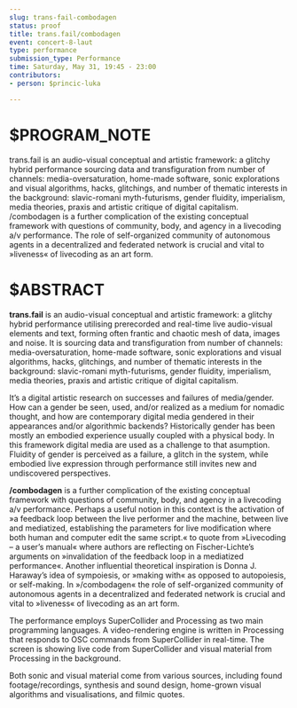 ```yaml
---
slug: trans-fail-combodagen
status: proof
title: trans.fail/combodagen
event: concert-8-laut
type: performance
submission_type: Performance
time: Saturday, May 31, 19:45 - 23:00
contributors:
- person: $princic-luka

---
```


# $PROGRAM_NOTE

trans.fail is an audio-visual conceptual and artistic framework: a glitchy
hybrid performance sourcing data and transfiguration from number of
channels: media-oversaturation, home-made software, sonic explorations
and visual algorithms, hacks, glitchings, and number of thematic interests
in the background: slavic-romani myth-futurisms, gender fluidity,
imperialism, media theories, praxis and artistic critique of digital
capitalism. /combodagen is a further complication of the existing
conceptual framework with questions of community, body, and agency in a
livecoding a/v performance. The role of self-organized community of
autonomous agents in a decentralized and federated network is crucial and
vital to »liveness« of livecoding as an art form.

# $ABSTRACT

**trans.fail** is an audio-visual conceptual and artistic framework: a glitchy
hybrid performance utilising prerecorded and real-time live audio-visual
elements and text, forming often frantic and chaotic mesh of data, images
and noise. It is sourcing data and transfiguration from number of channels:
media-oversaturation, home-made software, sonic explorations and visual
algorithms, hacks, glitchings, and number of thematic interests in the
background: slavic-romani myth-futurisms, gender fluidity, imperialism,
media theories, praxis and artistic critique of digital capitalism.

It’s a digital artistic research on successes and failures of media/gender.
How can a gender be seen, used, and/or realized as a medium for nomadic
thought, and how are contemporary digital media gendered in their
appearances and/or algorithmic backends? Historically gender has been
mostly an embodied experience usually coupled with a physical body. In this
framework digital media are used as a challenge to that asumption. Fluidity
of gender is perceived as a failure, a glitch in the system, while embodied
live expression through performance still invites new and undiscovered
perspectives.

**/combodagen** is a further complication of the existing conceptual
framework with questions of community, body, and agency in a livecoding
a/v performance. Perhaps a useful notion in this context is the activation of
»a feedback loop between the live performer and the machine, between live
and mediatized, establishing the parameters for live modification where
both human and computer edit the same script.« to quote from »Livecoding
– a user’s manual« where authors are reflecting on Fischer-Lichte’s
arguments on »invalidation of the feedback loop in a mediatized
performance«. Another influential theoretical inspiration is Donna J.
Haraway’s idea of sympoiesis, or »making with« as opposed to autopoiesis,
or self-making. In »/combodagen« the role of self-organized community of
autonomous agents in a decentralized and federated network is crucial and
vital to »liveness« of livecoding as an art form.

The performance employs SuperCollider and Processing as two main
programming languages. A video-rendering engine is written in Processing
that responds to OSC commands from SuperCollider in real-time. The
screen is showing live code from SuperCollider and visual material from
Processing in the background.

Both sonic and visual material come from various sources, including found
footage/recordings, synthesis and sound design, home-grown visual
algorithms and visualisations, and filmic quotes.

